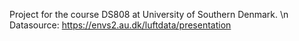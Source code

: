 Project for the course DS808 at University of Southern Denmark. \n
Datasource: https://envs2.au.dk/luftdata/presentation
